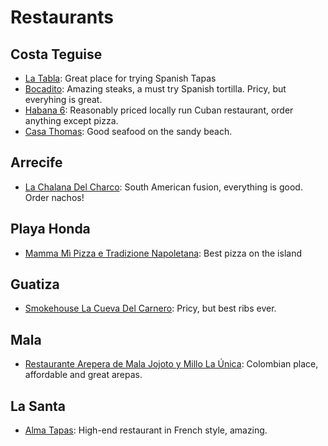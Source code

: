 # Restaurants

## Costa Teguise

- [La Tabla](https://maps.app.goo.gl/q9cDxFjFs4uz3U578): Great place for trying Spanish Tapas
- [Bocadito](https://maps.app.goo.gl/P7ErpYMAAaQoFv2EA): Amazing steaks, a must try Spanish tortilla. Pricy, but everyhing is great.
- [Habana 6](https://maps.app.goo.gl/7tHc8W9H65YFU9XX9): Reasonably priced locally run Cuban restaurant, order anything except pizza.
- [Casa Thomas](https://maps.app.goo.gl/T15BAMEvSw28RwES7): Good seafood on the sandy beach.

## Arrecife

- [La Chalana Del Charco](https://maps.app.goo.gl/FZ6KJYAasywMvxWY9): South American fusion, everything is good. Order nachos!

## Playa Honda

- [Mamma Mì Pizza e Tradizione Napoletana](https://maps.app.goo.gl/5YKzvTHdaiSYauVo7): Best pizza on the island

## Guatiza

- [Smokehouse La Cueva Del Carnero](https://maps.app.goo.gl/xWdJjqyasWfXQQrr8): Pricy, but best ribs ever.

## Mala

- [Restaurante Arepera de Mala Jojoto y Millo La Única](https://maps.app.goo.gl/dPPkVAt6kXFo7R1G6): Colombian place, affordable and great arepas.

## La Santa

- [Alma Tapas](https://maps.app.goo.gl/TNjP5VZbSxvTC9Ee8): High-end restaurant in French style, amazing.
